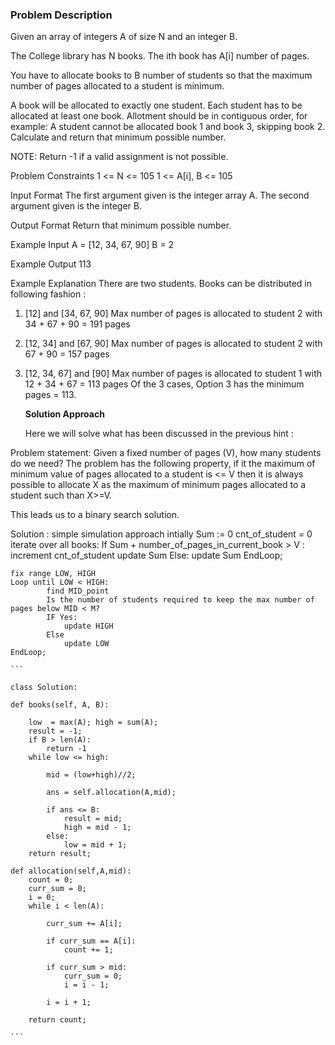 ### Problem Description

Given an array of integers A of size N and an integer B.

The College library has N books. The ith book has A[i] number of pages.

You have to allocate books to B number of students so that the maximum number of pages allocated to a student is minimum.

A book will be allocated to exactly one student.
Each student has to be allocated at least one book.
Allotment should be in contiguous order, for example: A student cannot be allocated book 1 and book 3, skipping book 2.
Calculate and return that minimum possible number.

NOTE: Return -1 if a valid assignment is not possible.



Problem Constraints
1 <= N <= 105
1 <= A[i], B <= 105



Input Format
The first argument given is the integer array A.
The second argument given is the integer B.



Output Format
Return that minimum possible number.



Example Input
A = [12, 34, 67, 90]
B = 2


Example Output
113


Example Explanation
There are two students. Books can be distributed in following fashion : 

1)  [12] and [34, 67, 90]
    Max number of pages is allocated to student 2 with 34 + 67 + 90 = 191 pages
2)  [12, 34] and [67, 90]
    Max number of pages is allocated to student 2 with 67 + 90 = 157 pages 
3)  [12, 34, 67] and [90]
    Max number of pages is allocated to student 1 with 12 + 34 + 67 = 113 pages
    Of the 3 cases, Option 3 has the minimum pages = 113.
    
    
    **Solution Approach**
    
    Here we will solve what has been discussed in the previous hint :

Problem statement: Given a fixed number of pages (V),  how many students do we need?
The problem has the following property, if it the maximum of minimum value of pages allocated to a student is <= V then it is always
possible to allocate X as the maximum of minimum pages allocated to a student such than X>=V.

This leads us to a binary search solution. 



Solution :
   simple simulation approach
   intially Sum := 0
   cnt_of_student = 0
   iterate over all books:
        If Sum + number_of_pages_in_current_book > V :
                  increment cnt_of_student
                  update Sum
        Else:
                  update Sum
   EndLoop;



    fix range LOW, HIGH
    Loop until LOW < HIGH:
            find MID_point
            Is the number of students required to keep the max number of pages below MID < M? 
            IF Yes:
                update HIGH
            Else
                update LOW
    EndLoop;
    
    ```
    
    class Solution:

	def books(self, A, B):
        
        low  = max(A); high = sum(A);
        result = -1;
        if B > len(A):
            return -1
        while low <= high:
            
            mid = (low+high)//2;
            
            ans = self.allocation(A,mid);
            
            if ans <= B:
                result = mid;
                high = mid - 1;
            else:
                low = mid + 1;
        return result;
    
    def allocation(self,A,mid):
        count = 0;
        curr_sum = 0;
        i = 0;
        while i < len(A):
            
            curr_sum += A[i];
            
            if curr_sum == A[i]:
                count += 1;
            
            if curr_sum > mid:
                curr_sum = 0;
                i = i - 1;
            
            i = i + 1;
        
        return count;
    
    ```
